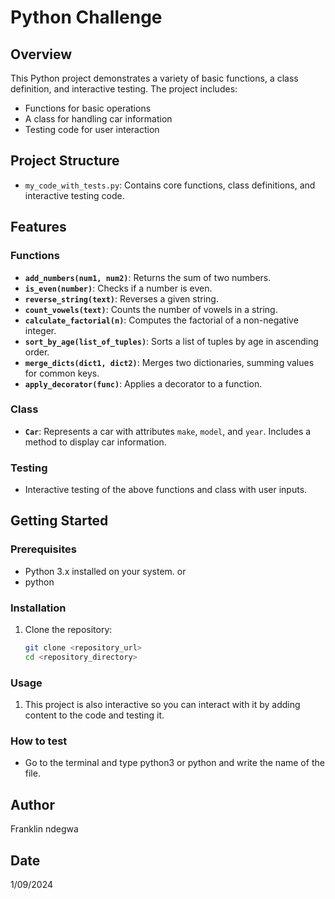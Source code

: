 # Python Challenge


## Overview

This Python project demonstrates a variety of basic functions, a class definition, and interactive testing. The project includes:

- Functions for basic operations
- A class for handling car information
- Testing code for user interaction

## Project Structure

- `my_code_with_tests.py`: Contains core functions, class definitions, and interactive testing code.

## Features

### Functions

- **`add_numbers(num1, num2)`**: Returns the sum of two numbers.
- **`is_even(number)`**: Checks if a number is even.
- **`reverse_string(text)`**: Reverses a given string.
- **`count_vowels(text)`**: Counts the number of vowels in a string.
- **`calculate_factorial(n)`**: Computes the factorial of a non-negative integer.
- **`sort_by_age(list_of_tuples)`**: Sorts a list of tuples by age in ascending order.
- **`merge_dicts(dict1, dict2)`**: Merges two dictionaries, summing values for common keys.
- **`apply_decorator(func)`**: Applies a decorator to a function.

### Class

- **`Car`**: Represents a car with attributes `make`, `model`, and `year`. Includes a method to display car information.

### Testing

- Interactive testing of the above functions and class with user inputs.

## Getting Started

### Prerequisites

- Python 3.x installed on your system.
   or
- python    

### Installation

1. Clone the repository:

   ```bash
   git clone <repository_url>
   cd <repository_directory>

### Usage

1. This project is also interactive so you can interact with it by adding content to the code and testing it.

### How to test 

- Go to the terminal and type python3 or python and write the name of the file.

## Author 
Franklin ndegwa

## Date
1/09/2024
  
